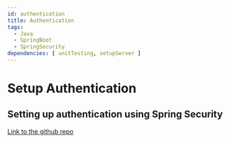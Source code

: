 ```yaml
---
id: authentication
title: Authentication
tags:
  - Java
  - SpringBoot
  - SpringSecurity
dependencies: [ unitTesting, setupServer ]
---
```


# Setup Authentication 

## Setting up authentication using Spring Security

[Link to the github repo](https://github.com)
